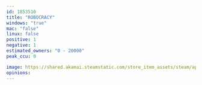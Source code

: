 ```yaml
---
id: 1853510
title: "ROBOCRACY"
windows: "true"
mac: "false"
linux: false
positive: 1
negative: 1
estimated_owners: "0 - 20000"
peak_ccu: 0

image: https://shared.akamai.steamstatic.com/store_item_assets/steam/apps/1853510/header.jpg?t=1732934768
opinions:
---
```

